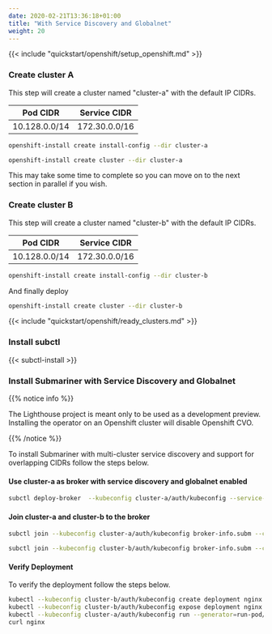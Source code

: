 ```yaml
---
date: 2020-02-21T13:36:18+01:00
title: "With Service Discovery and Globalnet"
weight: 20
---
```


{{< include "quickstart/openshift/setup_openshift.md" >}}

### Create cluster A

This step will create a cluster named "cluster-a" with the default IP CIDRs.

| Pod CIDR     | Service CIDR |
|--------------|--------------|
|10.128.0.0/14 |172.30.0.0/16 |


```bash
openshift-install create install-config --dir cluster-a
```

```bash
openshift-install create cluster --dir cluster-a
```

This may take some time to complete so you can move on to the next section in parallel if you wish.

### Create cluster B

This step will create a cluster named "cluster-b" with the default IP CIDRs.

| Pod CIDR     | Service CIDR |
|--------------|--------------|
|10.128.0.0/14 |172.30.0.0/16 |


```bash
openshift-install create install-config --dir cluster-b
```

And finally deploy

```bash
openshift-install create cluster --dir cluster-b
```

{{< include "quickstart/openshift/ready_clusters.md" >}}

### Install subctl

{{< subctl-install >}}

### Install Submariner with Service Discovery and Globalnet

{{% notice info %}}

The Lighthouse project is meant only to be used as a development preview. Installing the operator on an Openshift cluster will disable Openshift CVO.

{{% /notice %}}

To install Submariner with multi-cluster service discovery and support for overlapping CIDRs follow the steps below.

#### Use cluster-a as broker with service discovery and globalnet enabled

```bash
subctl deploy-broker  --kubeconfig cluster-a/auth/kubeconfig --service-discovery --globalnet
```

#### Join cluster-a and cluster-b to the broker

```bash
subctl join --kubeconfig cluster-a/auth/kubeconfig broker-info.subm --clusterid west
```

```bash
subctl join --kubeconfig cluster-b/auth/kubeconfig broker-info.subm --clusterid east
```
 
####  Verify Deployment
To verify the deployment follow the steps below.

```bash
kubectl --kubeconfig cluster-b/auth/kubeconfig create deployment nginx --image=nginx
kubectl --kubeconfig cluster-b/auth/kubeconfig expose deployment nginx --port=80
kubectl --kubeconfig cluster-a/auth/kubeconfig run --generator=run-pod/v1 tmp-shell --rm -i --tty --image nicolaka/netshoot -- /bin/bash
curl nginx
```
